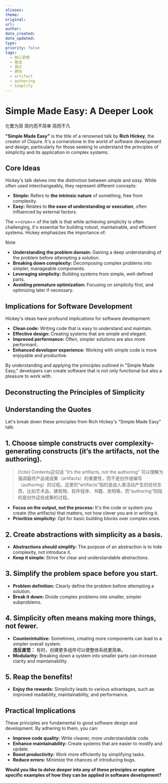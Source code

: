 ```yaml
---
aliases: 
theme: 
original: 
url: 
author: 
date_created: 
date_updated: 
type: 
priority: false
tags:
  - 核心思想
  - 简洁
  - 涵义
  - 原则
  - artifact
  - authoring
  - Simplify
---
```

# Simple Made Easy: A Deeper Look 
化繁为简 简约而不简单 简而不凡

**"Simple Made Easy"** is the title of a renowned talk by **Rich Hickey**, the creator of Clojure. It's a cornerstone in the world of software development and design, particularly for those seeking to understand the principles of simplicity and its application in complex systems.

## Core Ideas

Hickey's talk delves into the distinction between _simple_ and _easy_. While often used interchangeably, they represent different concepts:

- **Simple:** Refers to **the intrinsic nature** of something, free from complexity.
- **Easy:** Relates to **the ease of understanding or execution**, often influenced by external factors.

The ==crux== of the talk is that while achieving simplicity is often challenging, it's essential for building robust, maintainable, and efficient systems. Hickey emphasizes the importance of:

> [!NOTE]
> - **Understanding the problem domain:** Gaining a deep understanding of the problem before attempting a solution.
> - **Breaking down complexity:** Decomposing complex problems into simpler, manageable components.
> - **Leveraging simplicity:** Building systems from simple, well-defined parts.
> - **Avoiding premature optimization:** Focusing on simplicity first, and optimizing later if necessary.

## Implications for Software Development

Hickey's ideas have profound implications for software development:

- **Clean code:** Writing code that is easy to understand and maintain.
- **Effective design:** Creating systems that are simple and elegant.
- **Improved performance:** Often, simpler solutions are also more performant.
- **Enhanced developer experience:** Working with simple code is more enjoyable and productive.

By understanding and applying the principles outlined in "Simple Made Easy," developers can create software that is not only functional but also a pleasure to work with.

## Deconstructing the Principles of Simplicity

## Understanding the Quotes

Let's break down these principles from Rich Hickey's "Simple Made Easy" talk:

## 1. Choose simple constructs over complexity-generating constructs (it’s the artifacts, not the authoring).

> [!cite]
> Contents这句话 "it’s the artifacts, not the authoring" 可以理解为强调最终产品或成果（artifacts）的重要性，而不是创作或编写（authoring）的过程。这里的“artifacts”指的是由人类活动产生的任何东西，比如艺术品、建筑物、软件程序、书籍、发明等。而“authoring”则指的是创作这些成果的过程。

- **Focus on the output, not the process:** It's the code or system you create (the artifacts) that matters, not how clever you are in writing it.
- **Prioritize simplicity:** Opt for basic building blocks over complex ones.

## 2. Create abstractions with simplicity as a basis.

- **Abstractions should simplify:** The purpose of an abstraction is to hide complexity, not introduce it.
- **Keep it simple:** Strive for clear and understandable abstractions.

## 3. Simplify the problem space before you start.

- **Problem definition:** Clearly define the problem before attempting a solution.
- **Break it down:** Divide complex problems into smaller, simpler subproblems.

## 4. Simplicity often means making more things, not fewer.

- **Counterintuitive:** Sometimes, creating more components can lead to a simpler overall system.  
    **违反直觉：** 有时，创建更多组件可以使整体系统更简单。
- **Modularity:** Breaking down a system into smaller parts can increase clarity and maintainability.

## 5. Reap the benefits!

- **Enjoy the rewards:** Simplicity leads to various advantages, such as improved readability, maintainability, and performance.

## Practical Implications

These principles are fundamental to good software design and development. By adhering to them, you can:

- **Improve code quality:** Write cleaner, more understandable code.
- **Enhance maintainability:** Create systems that are easier to modify and update.
- **Boost productivity:** Work more efficiently by simplifying tasks.
- **Reduce errors:** Minimize the chances of introducing bugs.

**Would you like to delve deeper into any of these principles or explore specific examples of how they can be applied in software development?**